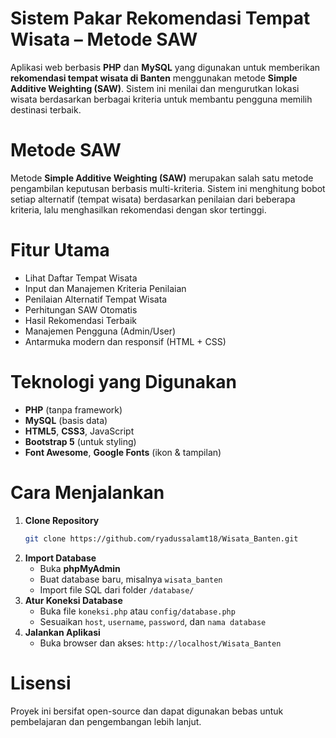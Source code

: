 #  Sistem Pakar Rekomendasi Tempat Wisata – Metode SAW

Aplikasi web berbasis **PHP** dan **MySQL** yang digunakan untuk memberikan **rekomendasi tempat wisata di Banten** menggunakan metode **Simple Additive Weighting (SAW)**. Sistem ini menilai dan mengurutkan lokasi wisata berdasarkan berbagai kriteria untuk membantu pengguna memilih destinasi terbaik.

# Metode SAW
Metode **Simple Additive Weighting (SAW)** merupakan salah satu metode pengambilan keputusan berbasis multi-kriteria. Sistem ini menghitung bobot setiap alternatif (tempat wisata) berdasarkan penilaian dari beberapa kriteria, lalu menghasilkan rekomendasi dengan skor tertinggi.

# Fitur Utama
-  Lihat Daftar Tempat Wisata
-  Input dan Manajemen Kriteria Penilaian
-  Penilaian Alternatif Tempat Wisata
-  Perhitungan SAW Otomatis
-  Hasil Rekomendasi Terbaik
-  Manajemen Pengguna (Admin/User)
-  Antarmuka modern dan responsif (HTML + CSS)

# Teknologi yang Digunakan
- **PHP** (tanpa framework)
- **MySQL** (basis data)
- **HTML5**, **CSS3**, JavaScript
- **Bootstrap 5** (untuk styling)
- **Font Awesome**, **Google Fonts** (ikon & tampilan)

# Cara Menjalankan
1. **Clone Repository**
   ```bash
   git clone https://github.com/ryadussalamt18/Wisata_Banten.git
2. **Import Database**
   * Buka **phpMyAdmin**
   * Buat database baru, misalnya `wisata_banten`
   * Import file SQL dari folder `/database/`
3. **Atur Koneksi Database**
   * Buka file `koneksi.php` atau `config/database.php`
   * Sesuaikan `host`, `username`, `password`, dan `nama database`
4. **Jalankan Aplikasi**
   * Buka browser dan akses:
     `http://localhost/Wisata_Banten`   
# Lisensi
Proyek ini bersifat open-source dan dapat digunakan bebas untuk pembelajaran dan pengembangan lebih lanjut.
